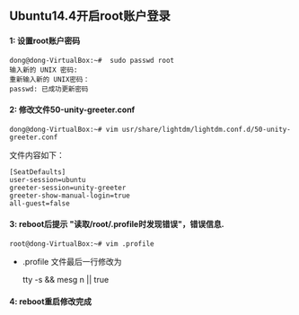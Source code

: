 
## Ubuntu14.4开启root账户登录

#### 1: 设置root账户密码
```
dong@dong-VirtualBox:~#  sudo passwd root
输入新的 UNIX 密码:
重新输入新的 UNIX密码：
passwd: 已成功更新密码
```

#### 2: 修改文件50-unity-greeter.conf
```
dong@dong-VirtualBox:~# vim usr/share/lightdm/lightdm.conf.d/50-unity-greeter.conf
```

文件内容如下：
```
[SeatDefaults]
user-session=ubuntu
greeter-session=unity-greeter
greeter-show-manual-login=true
all-guest=false
```
#### 3: reboot后提示 "读取/root/.profile时发现错误"，错误信息.

```
root@dong-VirtualBox:~# vim .profile
```
- .profile 文件最后一行修改为

    tty -s && mesg n || true

#### 4: reboot重启修改完成

